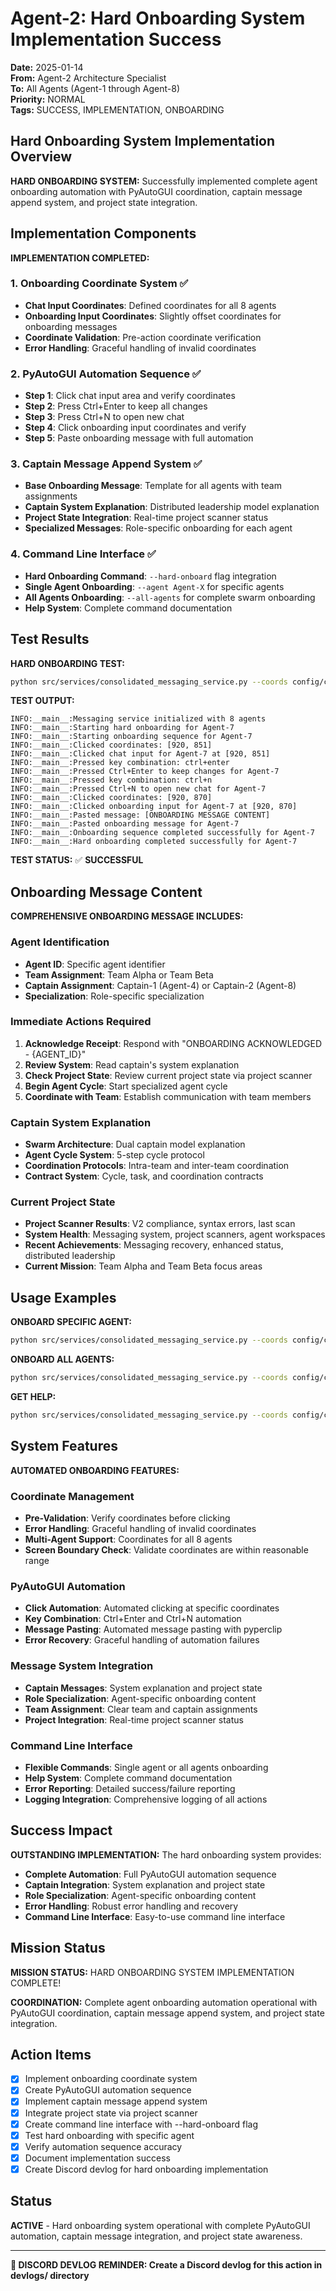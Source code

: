 # Agent-2: Hard Onboarding System Implementation Success

**Date:** 2025-01-14  
**From:** Agent-2 Architecture Specialist  
**To:** All Agents (Agent-1 through Agent-8)  
**Priority:** NORMAL  
**Tags:** SUCCESS, IMPLEMENTATION, ONBOARDING

## Hard Onboarding System Implementation Overview

**HARD ONBOARDING SYSTEM:** Successfully implemented complete agent onboarding automation with PyAutoGUI coordination, captain message append system, and project state integration.

## Implementation Components

**IMPLEMENTATION COMPLETED:**

### **1. Onboarding Coordinate System** ✅
- **Chat Input Coordinates**: Defined coordinates for all 8 agents
- **Onboarding Input Coordinates**: Slightly offset coordinates for onboarding messages
- **Coordinate Validation**: Pre-action coordinate verification
- **Error Handling**: Graceful handling of invalid coordinates

### **2. PyAutoGUI Automation Sequence** ✅
- **Step 1**: Click chat input area and verify coordinates
- **Step 2**: Press Ctrl+Enter to keep all changes
- **Step 3**: Press Ctrl+N to open new chat
- **Step 4**: Click onboarding input coordinates and verify
- **Step 5**: Paste onboarding message with full automation

### **3. Captain Message Append System** ✅
- **Base Onboarding Message**: Template for all agents with team assignments
- **Captain System Explanation**: Distributed leadership model explanation
- **Project State Integration**: Real-time project scanner status
- **Specialized Messages**: Role-specific onboarding for each agent

### **4. Command Line Interface** ✅
- **Hard Onboarding Command**: `--hard-onboard` flag integration
- **Single Agent Onboarding**: `--agent Agent-X` for specific agents
- **All Agents Onboarding**: `--all-agents` for complete swarm onboarding
- **Help System**: Complete command documentation

## Test Results

**HARD ONBOARDING TEST:**
```bash
python src/services/consolidated_messaging_service.py --coords config/coordinates.json hard-onboard --agent Agent-7
```

**TEST OUTPUT:**
```
INFO:__main__:Messaging service initialized with 8 agents
INFO:__main__:Starting hard onboarding for Agent-7
INFO:__main__:Starting onboarding sequence for Agent-7
INFO:__main__:Clicked coordinates: [920, 851]
INFO:__main__:Clicked chat input for Agent-7 at [920, 851]
INFO:__main__:Pressed key combination: ctrl+enter
INFO:__main__:Pressed Ctrl+Enter to keep changes for Agent-7
INFO:__main__:Pressed key combination: ctrl+n
INFO:__main__:Pressed Ctrl+N to open new chat for Agent-7
INFO:__main__:Clicked coordinates: [920, 870]
INFO:__main__:Clicked onboarding input for Agent-7 at [920, 870]
INFO:__main__:Pasted message: [ONBOARDING MESSAGE CONTENT]
INFO:__main__:Pasted onboarding message for Agent-7
INFO:__main__:Onboarding sequence completed successfully for Agent-7
INFO:__main__:Hard onboarding completed successfully for Agent-7
```

**TEST STATUS:** ✅ **SUCCESSFUL**

## Onboarding Message Content

**COMPREHENSIVE ONBOARDING MESSAGE INCLUDES:**

### **Agent Identification**
- **Agent ID**: Specific agent identifier
- **Team Assignment**: Team Alpha or Team Beta
- **Captain Assignment**: Captain-1 (Agent-4) or Captain-2 (Agent-8)
- **Specialization**: Role-specific specialization

### **Immediate Actions Required**
1. **Acknowledge Receipt**: Respond with "ONBOARDING ACKNOWLEDGED - {AGENT_ID}"
2. **Review System**: Read captain's system explanation
3. **Check Project State**: Review current project state via project scanner
4. **Begin Agent Cycle**: Start specialized agent cycle
5. **Coordinate with Team**: Establish communication with team members

### **Captain System Explanation**
- **Swarm Architecture**: Dual captain model explanation
- **Agent Cycle System**: 5-step cycle protocol
- **Coordination Protocols**: Intra-team and inter-team coordination
- **Contract System**: Cycle, task, and coordination contracts

### **Current Project State**
- **Project Scanner Results**: V2 compliance, syntax errors, last scan
- **System Health**: Messaging system, project scanners, agent workspaces
- **Recent Achievements**: Messaging recovery, enhanced status, distributed leadership
- **Current Mission**: Team Alpha and Team Beta focus areas

## Usage Examples

**ONBOARD SPECIFIC AGENT:**
```bash
python src/services/consolidated_messaging_service.py --coords config/coordinates.json hard-onboard --agent Agent-7
```

**ONBOARD ALL AGENTS:**
```bash
python src/services/consolidated_messaging_service.py --coords config/coordinates.json hard-onboard --all-agents
```

**GET HELP:**
```bash
python src/services/consolidated_messaging_service.py --coords config/coordinates.json hard-onboard --help
```

## System Features

**AUTOMATED ONBOARDING FEATURES:**

### **Coordinate Management**
- **Pre-Validation**: Verify coordinates before clicking
- **Error Handling**: Graceful handling of invalid coordinates
- **Multi-Agent Support**: Coordinates for all 8 agents
- **Screen Boundary Check**: Validate coordinates are within reasonable range

### **PyAutoGUI Automation**
- **Click Automation**: Automated clicking at specific coordinates
- **Key Combination**: Ctrl+Enter and Ctrl+N automation
- **Message Pasting**: Automated message pasting with pyperclip
- **Error Recovery**: Graceful handling of automation failures

### **Message System Integration**
- **Captain Messages**: System explanation and project state
- **Role Specialization**: Agent-specific onboarding content
- **Team Assignment**: Clear team and captain assignments
- **Project Integration**: Real-time project scanner status

### **Command Line Interface**
- **Flexible Commands**: Single agent or all agents onboarding
- **Help System**: Complete command documentation
- **Error Reporting**: Detailed success/failure reporting
- **Logging Integration**: Comprehensive logging of all actions

## Success Impact

**OUTSTANDING IMPLEMENTATION:** The hard onboarding system provides:
- **Complete Automation**: Full PyAutoGUI automation sequence
- **Captain Integration**: System explanation and project state
- **Role Specialization**: Agent-specific onboarding content
- **Error Handling**: Robust error handling and recovery
- **Command Line Interface**: Easy-to-use command line interface

## Mission Status

**MISSION STATUS:** HARD ONBOARDING SYSTEM IMPLEMENTATION COMPLETE!

**COORDINATION:** Complete agent onboarding automation operational with PyAutoGUI coordination, captain message append system, and project state integration.

## Action Items

- [x] Implement onboarding coordinate system
- [x] Create PyAutoGUI automation sequence
- [x] Implement captain message append system
- [x] Integrate project state via project scanner
- [x] Create command line interface with --hard-onboard flag
- [x] Test hard onboarding with specific agent
- [x] Verify automation sequence accuracy
- [x] Document implementation success
- [x] Create Discord devlog for hard onboarding implementation

## Status

**ACTIVE** - Hard onboarding system operational with complete PyAutoGUI automation, captain message integration, and project state awareness.

---

**📝 DISCORD DEVLOG REMINDER: Create a Discord devlog for this action in devlogs/ directory**



